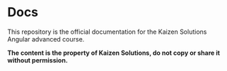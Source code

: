 # Docs

This repository is the official documentation for the Kaizen Solutions Angular advanced course.

**The content is the property of Kaizen Solutions, do not copy or share it without permission.**